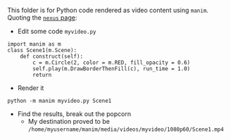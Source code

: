 This folder is for Python code rendered as video content using `manim`. 
Quoting the [`nexus` page](https://github.com/robfatland/nexus/blob/gh-pages/manim/index.md):


* Edit some code `myvideo.py`


```
import manim as m
class Scene1(m.Scene):
    def construct(self):
        c = m.Circle(2, color = m.RED, fill_opacity = 0.6)
        self.play(m.DrawBorderThenFill(c), run_time = 1.0)
        return
```


* Render it


```python -m manim myvideo.py Scene1```


* Find the results, break out the popcorn
    * My destination proved to be `/home/myusername/manim/media/videos/myvideo/1080p60/Scene1.mp4`
 
